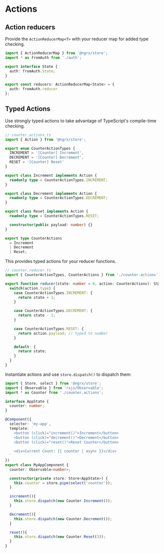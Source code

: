 # Actions

## Action reducers

Provide the `ActionReducerMap<T>` with your reducer map for added type checking.

```ts
import { ActionReducerMap } from '@ngrx/store';
import * as fromAuth from './auth';

export interface State {
  auth: fromAuth.State;
}

export const reducers: ActionReducerMap<State> = {
  auth: fromAuth.reducer
};
```

## Typed Actions

Use strongly typed actions to take advantage of TypeScript's compile-time checking.

```ts
// counter.actions.ts
import { Action } from '@ngrx/store';

export enum CounterActionTypes {
  INCREMENT = '[Counter] Increment',
  DECREMENT = '[Counter] Decrement',
  RESET = '[Counter] Reset'
}

export class Increment implements Action {
  readonly type = CounterActionTypes.INCREMENT;
}

export class Decrement implements Action {
  readonly type = CounterActionTypes.DECREMENT;
}

export class Reset implements Action {
  readonly type = CounterActionTypes.RESET;

  constructor(public payload: number) {}
}

export type CounterActions
  = Increment
  | Decrement
  | Reset;
```

This provides typed actions for your reducer functions.

```ts
// counter.reducer.ts
import { CounterActionTypes, CounterActions } from './counter.actions';

export function reducer(state: number = 0, action: CounterActions): State {
  switch(action.type) {
    case CounterActionTypes.INCREMENT: {
      return state + 1;
    }

    case CounterActionTypes.DECREMENT: {
      return state - 1;
    }

    case CounterActionTypes.RESET: {
      return action.payload; // typed to number
    }

    default: {
      return state;
    }
  }
}
```

Instantiate actions and use `store.dispatch()` to dispatch them:

```ts
import { Store, select } from '@ngrx/store';
import { Observable } from 'rxjs/Observable';
import * as Counter from './counter.actions';

interface AppState {
  counter: number;
}

@Component({
  selector: 'my-app',
  template: `
    <button (click)="increment()">Increment</button>
    <button (click)="decrement()">Decrement</button>
    <button (click)="reset()">Reset Counter</button>
    
    <div>Current Count: {{ counter | async }}</div>
  `
})
export class MyAppComponent {
  counter: Observable<number>;

  constructor(private store: Store<AppState>) {
    this.counter = store.pipe(select('counter'));
  }

  increment(){
    this.store.dispatch(new Counter.Increment());
  }

  decrement(){
    this.store.dispatch(new Counter.Decrement());
  }

  reset(){
    this.store.dispatch(new Counter.Reset(3));
  }
}
```
